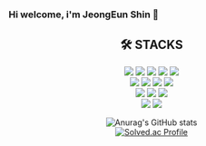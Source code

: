 ### Hi welcome, i'm JeongEun Shin 👋

<div align=center><h2>🛠️ STACKS</h2>
<img src="https://img.shields.io/badge/java-007396?style=for-the-badge&logo=java&logoColor=white">
<img src="https://img.shields.io/badge/spring-6DB33F?style=for-the-badge&logo=spring&logoColor=white">
<img src="https://img.shields.io/badge/springboot-6DB33F?style=for-the-badge&logo=springboot&logoColor=white">
<img src="https://img.shields.io/badge/springSecurity-6DB33F?style=for-the-badge&logo=springSecurity&logoColor=white">
<img src="https://img.shields.io/badge/OAuth2-000000?style=for-the-badge&logo=OAuth2&logoColor=white">

<br>
<img src="https://img.shields.io/badge/jUnit5-25A162?style=for-the-badge&logo=jUnit5&logoColor=white">
<img src="https://img.shields.io/badge/jpa-59666C?style=for-the-badge&logo=hibernate&logoColor=white">
<img src="https://img.shields.io/badge/gradle-02303A?style=for-the-badge&logo=gradle&logoColor=white">


<img src="https://img.shields.io/badge/mysql-4479A1?style=for-the-badge&logo=mysql&logoColor=white">

<!-- <img src="https://img.shields.io/badge/jquery-0769AD?style=for-the-badge&logo=jpql&logoColor=white"> -->

<br>
<img src="https://img.shields.io/badge/Thymeleaf-23005C0F?style=for-the-badge&logo=thymeleaf&logoColor=white">
  <img src="https://img.shields.io/badge/html5-E34F26?style=for-the-badge&logo=html5&logoColor=white">
  <img src="https://img.shields.io/badge/css-1572B6?style=for-the-badge&logo=css3&logoColor=white">

<br>
<img src="https://img.shields.io/badge/github-181717?style=for-the-badge&logo=github&logoColor=white">
<img src="https://img.shields.io/badge/slack-4A154B?style=for-the-badge&logo=Slack&logoColor=white">
<br>

![Anurag's GitHub stats](https://github-readme-stats.vercel.app/api?username=SinJeongEun&show_icons=true&theme=radical)
<br>
[![Solved.ac Profile](http://mazassumnida.wtf/api/v2/generate_badge?boj=j2c2g5)](https://solved.ac/j2c2g5/)
</div>
